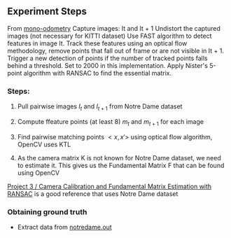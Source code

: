 ## Experiment Steps

From [mono-odometry](https://github.com/alishobeiri/Monocular-Video-Odometery)
Capture images: It and It + 1
Undistort the captured images (not necessary for KITTI dataset)
Use FAST algorithm to detect features in image It. Track these features using an optical flow methodology, remove points that fall out of frame or are not visible in It + 1. Trigger a new detection of points if the number of tracked points falls behind a threshold. Set to 2000 in this implementation.
Apply Nister's 5-point algorithm with RANSAC to find the essential matrix.



### Steps:

1. Pull pairwise images $I_t$ and $I_{t+1}$ from Notre Dame dataset

2. Compute ffeature points (at least 8) $m_t$ and $m_{t+1}$ for each image

3. Find pairwise matching points $<x, x'>$ using optical flow algorithm, OpenCV uses KTL

4. As the camera matrix K is not known for Notre Dame dataset, we need to estimate it. This gives us the Fundamental Matrix F that can be found using OpenCV 

[Project 3 / Camera Calibration and Fundamental Matrix Estimation with RANSAC](https://sites.cc.gatech.edu/classes/AY2016/cs4476_fall/results/proj3/html/euzun3/index.html) is a good reference that uses Notre Dame dataset




### Obtaining ground truth

* Extract data from [notredame.out](http://www.cs.cornell.edu/~snavely/bundler/bundler-v0.3-manual.html#S6) 